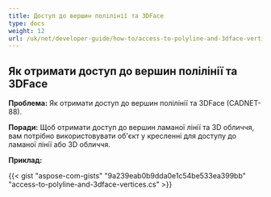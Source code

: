 ```yaml
---
title: Доступ до вершин полілінії та 3DFace
type: docs
weight: 12
url: /uk/net/developer-guide/how-to/access-to-polyline-and-3dface-vertices/
---
```


## **Як отримати доступ до вершин полілінії та 3DFace**

**Проблема:** Як отримати доступ до вершин полілінії та 3DFace (CADNET-88).

**Поради:** Щоб отримати доступ до вершин ламаної лінії та 3D обличчя, вам потрібно використовувати об'єкт у кресленні для доступу до ламаної лінії або 3D обличчя.

**Приклад:**

{{< gist "aspose-com-gists" "9a239eab0b9dda0e1c54be533ea399bb" "access-to-polyline-and-3dface-vertices.cs" >}}
